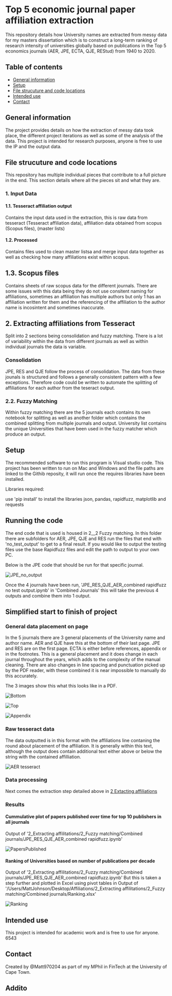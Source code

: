 # Top 5 economic journal paper affiliation extraction
This repository details how University names are extracted from messy data for my masters dissertation which is to construct a long-term ranking of research intensity of universities globally based on publications in the Top 5 economics journals (AER, JPE, ECTA, QJE, REStud) from 1940 to 2020.

## Table of contents
* [General information](#General-information)
* [Setup](#Setup)
* [File strucuture and code locations](#File-strucuture-and-code-locations)
* [Intended use](#Intended-use)
* [Contact](#Contact)

## General information
The project provides details on how the extraction of messy data took place, the different project iterations as well as some of the analysis of the data. This project is intended for research purposes, anyone is free to use the IP and the output data.

## File strucuture and code locations
This repository has multiple individual pieces that contribute to a full picture in the end. This section details where all the pieces sit and what they are.

### 1. Input Data

#### 1.1. Tesseract affiliation output
Contains the input data used in the extraction, this is raw data from tesseract (Tesseract affiliation  data), affiliation data obtained from scopus (Scopus files),   (master lists)

#### 1.2. Processed
Contains files used to clean master listsa and merge input data together as well as checking how many affiliations exist within scopus.

## 1.3. Scopus files
Contains sheets of raw scopus data for the different journals. There are some issues with this data being they do not use consitent naming for affiliations, sometimes an affiliation has multiple authors but only 1 has an affiliation written for them and the referencing of the affiliation to the author name is incosintent and sometimes inaccurate. 

## 2. Extracting affiliations from Tesseract
Split into 2 sections being consolidation  and fuzzy matching. There is a lot of variability within the data from different journals as well as within individual journals the data is variable. 

### Consolidation
JPE, RES and QJE follow the process of consolidation. The data from these jounals is structured and follows a generally consistent pattern with a few exceptions. Therefore code could be written to automate the splitting of affiliations for each author from the teseract output. 

### 2.2. Fuzzy Matching
Within fuzzy matching there are the 5 journals each contains its own notebook for splitting as well as another folder which contains the combined splitting from multiple journals and output. University list contains the unique Universities that have been used in the fuzzy matcher which produce an output.

## Setup
The recommended software to run this program is Visual studio code. This project has been written to run on Mac and Windows and the file paths are linked to the Githib reposity, it will run once the requires libraries have been installed.

Libraries required:

use 'pip install' to install the libraries
json, pandas, rapidfuzz, matplotlib and requests

## Running the code 
The end code that is used is housed in 2__2 Fuzzy matching. In this folder there are subfolders for AER, JPE, QJE and RES run the files that end with 'no_test_output' to get to a final result. If you would like to output the testing files use the base Rapidfuzz files and edit the path to output to your own PC.

Below is the JPE code that should be run for that specific journal.

![JPE_no_output](./Miscellaneous/JPE_no_output.png)

Once the 4 journals have been run, 'JPE_RES_QJE_AER_combined rapidfuzz no test output.ipynb' in 'Combined Journals' this will take the previous 4 outputs and combine them into 1 output.

## Simplified start to finish of project

### General data placement on page

In the 5 journals there are 3 general placements of the University name and author name. AER and QJE have this at the bottom of their last page. JPE and RES are on the first page. ECTA is either before references, appendix or in the footnotes. This is a general placement and it does change in each journal throughout the years, which adds to the complexity of the manual cleaning. There are also changes in line spacing and punctuation picked up by the PDF reader, with these combined it is near impossible to manually do this accurately.

The 3 images show this what this looks like in a PDF.

![Bottom](./Miscellaneous/Bottom%20of%20last%20page.png)

![Top](./Miscellaneous/Top%20of%20first%20page%20under%20heading.png)

![Appendix](./Miscellaneous/Footnotes%20refernces%20appendix.png)

### Raw tesseract data
The data outputted is in this format with the affiliations line contaning the round about placement of the affiliation. It is generally within this text, although the output does contain additional text either above or below the string with the contained affilliation.

![AER tesseract](./Miscellaneous/AER%201.png)

### Data processing
Next comes the extraction step detailed above in [2 Extacting affiliations](##2-Extracting-affilitions)

### Results
#### Cummulative plot of papers published over time for top 10 publishers in all journals
Output of '2_Extracting affilitations/2_Fuzzy matching/Combined journals/JPE_RES_QJE_AER_combined rapidfuzz.ipynb'

![PapersPublished](./Miscellaneous/Papers%20published.png)

#### Ranking of Universities based on number of publications per decade


Output of '2_Extracting affilitations/2_Fuzzy matching/Combined journals/JPE_RES_QJE_AER_combined rapidfuzz.ipynb'
But this is taken a step further and plotted in Excel using pivot tables in Output of '/Users/MattJohnson/Desktop/Affiliations/2_Extracting affilitations/2_Fuzzy matching/Combined journals/Ranking.xlsx'

![Ranking](./Miscellaneous/Ranking1407.png)

## Intended use
This project is intended for academic work and is free to use for anyone.
6543
## Contact 
Created by @Matt970204 as part of my MPhil in FinTech at the University of Cape Town.

## Addito
